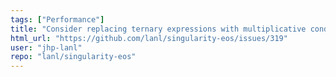 ```yaml
---
tags: ["Performance"]
title: "Consider replacing ternary expressions with multiplicative conditionals"
html_url: "https://github.com/lanl/singularity-eos/issues/319"
user: "jhp-lanl"
repo: "lanl/singularity-eos"
---
```


